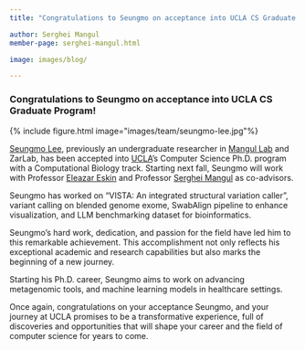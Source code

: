 ```yaml
---
title: "Congratulations to Seungmo on acceptance into UCLA CS Graduate Program!"

author: Serghei Mangul
member-page: serghei-mangul.html

image: images/blog/

---
```


### Congratulations to Seungmo on acceptance into UCLA CS Graduate Program!

{% include figure.html image="images/team/seungmo-lee.jpg"%}

[Seungmo Lee](https://mangul-lab-usc.github.io/members/lee-seungmo.html), previously an undergraduate researcher in [Mangul Lab](https://mangul-lab-usc.github.io/) and ZarLab, has been accepted into [UCLA](https://www.ucla.edu/)’s Computer Science Ph.D. program with a Computational Biology track. Starting next fall, Seungmo will work with Professor [Eleazar Eskin](http://web.cs.ucla.edu/~eeskin/) and Professor [Serghei Mangul](https://mangul-lab-usc.github.io/members/serghei-mangul.html) as co-advisors.

Seungmo has worked on “VISTA: An integrated structural variation caller”, variant calling on blended genome exome, SwabAlign pipeline to enhance visualization, and LLM benchmarking dataset for bioinformatics.

Seungmo’s hard work, dedication, and passion for the field have led him to this remarkable achievement. This accomplishment not only reflects his exceptional academic and research capabilities but also marks the beginning of a new journey. 

Starting his Ph.D. career, Seungmo aims to work on advancing metagenomic tools, and machine learning models in healthcare settings. 

Once again, congratulations on your acceptance Seungmo, and your journey at UCLA promises to be a transformative experience, full of discoveries and opportunities that will shape your career and the field of computer science for years to come.

